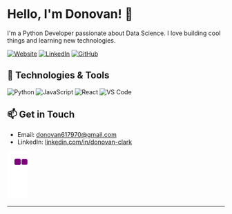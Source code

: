 <!--- Your Name -->
# Hello, I'm Donovan! 👋

<!--- Introduction -->
I'm a Python Developer passionate about Data Science. I love building cool things and learning new technologies.

<!--- Social Media Links -->
[![Website](https://img.shields.io/badge/Portfolio-Website-informational?style=flat&logo=google-chrome&logoColor=white&color=2bbc8a)]()
[![LinkedIn](https://img.shields.io/badge/LinkedIn-Connect-blue)](https://www.linkedin.com/in/donovan-clark/)
[![GitHub](https://img.shields.io/github/followers/Hynek01?label=Follow&style=social)](https://github.com/Hynek01)

<!--- Technologies and Tools -->
## 🔧 Technologies & Tools
![Python](https://img.shields.io/badge/Python-%2314354C.svg?style=flat&logo=python&logoColor=white)
![JavaScript](https://img.shields.io/badge/JavaScript-%23323330.svg?style=flat&logo=javascript&logoColor=%23F7DF1E)
![React](https://img.shields.io/badge/React-%2320232A.svg?style=flat&logo=react&logoColor=%2361DAFB)
![VS Code](https://img.shields.io/badge/VS_Code-%23007ACC.svg?style=flat&logo=visual-studio-code&logoColor=white)

<!--- Get in Touch -->
## 📫 Get in Touch
- Email: [donovan617970@gmail.com](mailto:donovan617970@gmail.com)
- LinkedIn: [linkedin.com/in/donovan-clark](https://www.linkedin.com/in/donovan-clark/)

![snake gif](https://github.com/Hynek01/Hynek01/blob/output/github-contribution-grid-snake.gif)

<!--- Footer -->
<hr>

